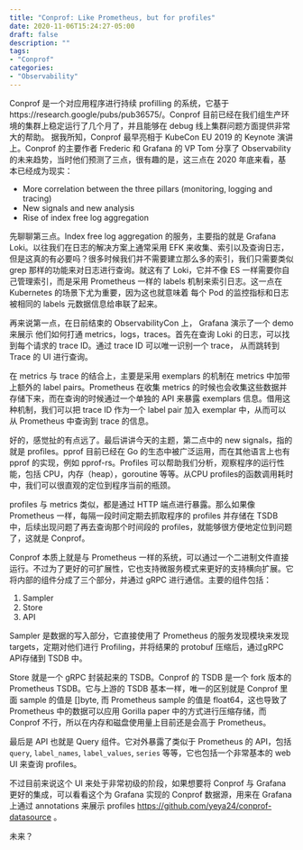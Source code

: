 ```yaml
---
title: "Conprof: Like Prometheus, but for profiles"
date: 2020-11-06T15:24:27-05:00
draft: false 
description: ""
tags:
- "Conprof"
categories: 
- "Observability"
---
```


Conprof 是一个对应用程序进行持续 profilling 的系统，它基于https://research.google/pubs/pub36575/。Conprof 目前已经在我们组生产环境的集群上稳定运行了几个月了，并且能够在 debug 线上集群问题方面提供非常大的帮助。 据我所知，Conprof 最早亮相于 KubeCon EU 2019 的 Keynote 演讲上。Conprof 的主要作者 Frederic 和 Grafana 的 VP Tom 分享了 Observability 的未来趋势，当时他们预测了三点，很有趣的是，这三点在 2020 年底来看，基本已经成为现实：

- More correlation between the three pillars (monitoring, logging and tracing)
- New signals and new analysis
- Rise of index free log aggregation



先聊聊第三点。Index free log aggregation 的服务，主要指的就是 Grafana Loki。以往我们在日志的解决方案上通常采用 EFK 来收集、索引以及查询日志，但是这真的有必要吗？很多时候我们并不需要建立那么多的索引，我们只需要类似 grep 那样的功能来对日志进行查询。就这有了 Loki，它并不像 ES 一样需要你自己管理索引，而是采用 Prometheus 一样的 labels 机制来索引日志。这一点在 Kubernetes 的场景下尤为重要，因为这也就意味着 每个 Pod 的监控指标和日志被相同的 labels 元数据信息给串联了起来。



再来说第一点，在日前结束的 ObservabilityCon 上， Grafana 演示了一个 demo 来展示 他们如何打通 metrics，logs，traces。首先在查询 Loki 的日志，可以找到每个请求的 trace ID。通过 trace ID 可以唯一识别一个 trace， 从而跳转到 Trace 的 UI 进行查询。



在 metrics 与 trace 的结合上，主要是采用 exemplars 的机制在 metrics 中加带上额外的 label pairs。Prometheus 在收集 metrics 的时候也会收集这些数据并存储下来，而在查询的时候通过一个单独的 API 来暴露 exemplars 信息。借用这种机制，我们可以把 trace ID 作为一个 label pair 加入 exemplar 中，从而可以从 Prometheus 中查询到 trace 的信息。



好的，感觉扯的有点远了。最后讲讲今天的主题，第二点中的 new signals，指的就是 profiles。pprof 目前已经在 Go 的生态中被广泛运用，而在其他语言上也有 pprof 的实现，例如 pprof-rs。Profiles 可以帮助我们分析，观察程序的运行性能，包括 CPU，内存（heap），goroutine 等等。从CPU profiles的函数调用耗时中，我们可以很直观的定位到程序当前的瓶颈。



profiles 与 metrics 类似，都是通过 HTTP 端点进行暴露。那么如果像 Prometheus 一样，每隔一段时间定期去抓取程序的 profiles 并存储在 TSDB 中，后续出现问题了再去查询那个时间段的 profiles，就能够很方便地定位到问题了，这就是 Conprof。

Conprof 本质上就是与 Prometheus 一样的系统，可以通过一个二进制文件直接运行。不过为了更好的可扩展性，它也支持微服务模式来更好的支持横向扩展。它将内部的组件分成了三个部分，并通过 gRPC 进行通信。主要的组件包括：

1. Sampler
2. Store
3. API

Sampler 是数据的写入部分，它直接使用了 Prometheus 的服务发现模块来发现 targets，定期对他们进行 Profiling，并将结果的 protobuf 压缩后，通过gRPC API存储到 TSDB 中。

Store 就是一个 gRPC 封装起来的 TSDB。Conprof 的 TSDB 是一个 fork 版本的 Prometheus TSDB。它与上游的 TSDB 基本一样，唯一的区别就是 Conprof 里面 sample 的值是 []byte, 而 Prometheus sample 的值是 float64，这也导致了 Prometheus 中的数据可以应用 Gorilla paper 中的方式进行压缩存储，而 Conprof 不行，所以在内存和磁盘使用量上目前还是会高于 Prometheus。



最后是 API 也就是 Query 组件。它对外暴露了类似于 Prometheus 的 API，包括 `query`, `label_names`, `label_values`, `series` 等等，它也包括一个非常基本的 web UI 来查询 profiles。



不过目前来说这个 UI 来处于非常初级的阶段，如果想要将 Conprof 与 Grafana 更好的集成，可以看看这个为 Grafana 实现的 Conprof 数据源，用来在 Grafana上通过 annotations 来展示 profiles https://github.com/yeya24/conprof-datasource 。



未来？









